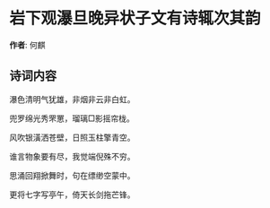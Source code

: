 # 岩下观瀑旦晚异状子文有诗辄次其韵

**作者**: 何麒

## 诗词内容

瀑色清明气犹雄，非烟非云非白虹。

兜罗绵光秀罘罳，瑠璃□影摇帘栊。

风吹银潢洒苍壁，日照玉柱擎青空。

谁言物象要有尽，我觉端倪殊不穷。

思涌回翔掀舞时，句在缥缈空蒙中。

更将七字写亭午，倚天长剑拖芒锋。

